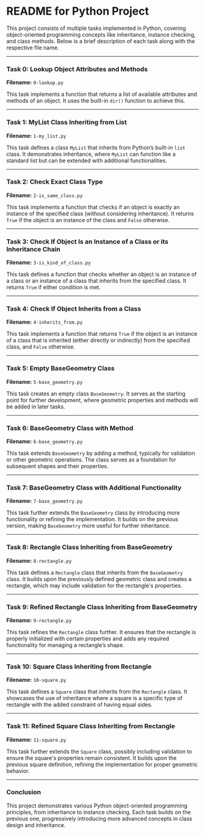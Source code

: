 # README for Python Project

This project consists of multiple tasks implemented in Python, covering object-oriented programming concepts like inheritance, instance checking, and class methods. Below is a brief description of each task along with the respective file name.

---

### Task 0: Lookup Object Attributes and Methods
**Filename:** `0-lookup.py`

This task implements a function that returns a list of available attributes and methods of an object. It uses the built-in `dir()` function to achieve this.

---

### Task 1: MyList Class Inheriting from List
**Filename:** `1-my_list.py`

This task defines a class `MyList` that inherits from Python’s built-in `list` class. It demonstrates inheritance, where `MyList` can function like a standard list but can be extended with additional functionalities.

---

### Task 2: Check Exact Class Type
**Filename:** `2-is_same_class.py`

This task implements a function that checks if an object is exactly an instance of the specified class (without considering inheritance). It returns `True` if the object is an instance of the class and `False` otherwise.

---

### Task 3: Check If Object Is an Instance of a Class or its Inheritance Chain
**Filename:** `3-is_kind_of_class.py`

This task defines a function that checks whether an object is an instance of a class or an instance of a class that inherits from the specified class. It returns `True` if either condition is met.

---

### Task 4: Check If Object Inherits from a Class
**Filename:** `4-inherits_from.py`

This task implements a function that returns `True` if the object is an instance of a class that is inherited (either directly or indirectly) from the specified class, and `False` otherwise.

---

### Task 5: Empty BaseGeometry Class
**Filename:** `5-base_geometry.py`

This task creates an empty class `BaseGeometry`. It serves as the starting point for further development, where geometric properties and methods will be added in later tasks.

---

### Task 6: BaseGeometry Class with Method
**Filename:** `6-base_geometry.py`

This task extends `BaseGeometry` by adding a method, typically for validation or other geometric operations. The class serves as a foundation for subsequent shapes and their properties.

---

### Task 7: BaseGeometry Class with Additional Functionality
**Filename:** `7-base_geometry.py`

This task further extends the `BaseGeometry` class by introducing more functionality or refining the implementation. It builds on the previous version, making `BaseGeometry` more useful for further inheritance.

---

### Task 8: Rectangle Class Inheriting from BaseGeometry
**Filename:** `8-rectangle.py`

This task defines a `Rectangle` class that inherits from the `BaseGeometry` class. It builds upon the previously defined geometric class and creates a rectangle, which may include validation for the rectangle's properties.

---

### Task 9: Refined Rectangle Class Inheriting from BaseGeometry
**Filename:** `9-rectangle.py`

This task refines the `Rectangle` class further. It ensures that the rectangle is properly initialized with certain properties and adds any required functionality for managing a rectangle’s shape.

---

### Task 10: Square Class Inheriting from Rectangle
**Filename:** `10-square.py`

This task defines a `Square` class that inherits from the `Rectangle` class. It showcases the use of inheritance where a square is a specific type of rectangle with the added constraint of having equal sides.

---

### Task 11: Refined Square Class Inheriting from Rectangle
**Filename:** `11-square.py`

This task further extends the `Square` class, possibly including validation to ensure the square's properties remain consistent. It builds upon the previous square definition, refining the implementation for proper geometric behavior.

--- 

### Conclusion

This project demonstrates various Python object-oriented programming principles, from inheritance to instance checking. Each task builds on the previous one, progressively introducing more advanced concepts in class design and inheritance.